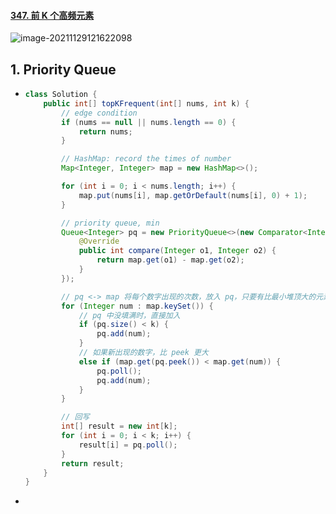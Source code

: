 #### [347. 前 K 个高频元素](https://leetcode-cn.com/problems/top-k-frequent-elements/)

![image-20211129121622098](https://raw.githubusercontent.com/TWDH/Leetcode-From-Zero/pictures/img/image-20211129121622098.png)

## 1. Priority Queue

- ```java
  class Solution {
      public int[] topKFrequent(int[] nums, int k) {
          // edge condition
          if (nums == null || nums.length == 0) {
              return nums;
          }
  
          // HashMap: record the times of number
          Map<Integer, Integer> map = new HashMap<>();
  
          for (int i = 0; i < nums.length; i++) {
              map.put(nums[i], map.getOrDefault(nums[i], 0) + 1);
          }
  
          // priority queue, min
          Queue<Integer> pq = new PriorityQueue<>(new Comparator<Integer>() {
              @Override
              public int compare(Integer o1, Integer o2) {
                  return map.get(o1) - map.get(o2);
              }
          });
  
          // pq <-> map 将每个数字出现的次数，放入 pq，只要有比最小堆顶大的元素，需要加入
          for (Integer num : map.keySet()) {
              // pq 中没填满时，直接加入
              if (pq.size() < k) {
                  pq.add(num);
              }
              // 如果新出现的数字，比 peek 更大
              else if (map.get(pq.peek()) < map.get(num)) {
                  pq.poll();
                  pq.add(num);
              }
          }
  
          // 回写
          int[] result = new int[k];
          for (int i = 0; i < k; i++) {
              result[i] = pq.poll();
          }
          return result;
      }
  }
  ```

- 